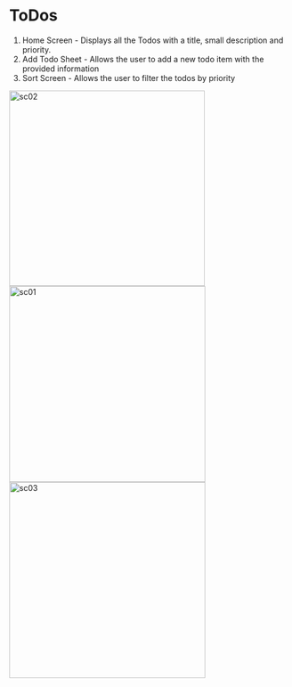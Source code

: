 # ToDos
 
1. Home Screen - Displays all the Todos with a title, small description and priority.
2. Add Todo Sheet - Allows the user to add a new todo item with the provided information
3. Sort Screen - Allows the user to filter the todos by priority
 
<img width="351" alt="sc02" src="https://user-images.githubusercontent.com/42274054/184538041-4ed8275d-aac8-4ab0-8ef7-af869b50487c.png">
 
<img width="352" alt="sc01" src="https://user-images.githubusercontent.com/42274054/184538050-0249b76c-0710-447e-8c04-b2088cfcfb8b.png">

<img width="352" alt="sc03" src="https://user-images.githubusercontent.com/42274054/184538067-b9a8d4be-2ab1-4425-ad7f-2b30f2f0f699.png">


